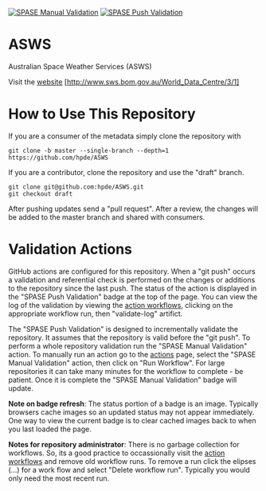 [![SPASE Manual Validation](https://github.com/hpde/ASWS/actions/workflows/validate.yml/badge.svg)](https://github.com/hpde/ASWS/actions/workflows/validate.yml)
[![SPASE Push Validation](https://github.com/hpde/ASWS/actions/workflows/validate-push.yml/badge.svg)](https://github.com/hpde/ASWS/actions/workflows/validate-push.yml)

# ASWS

Australian Space Weather Services (ASWS)

Visit the [website](http://www.sws.bom.gov.au/World_Data_Centre/3/1) [http://www.sws.bom.gov.au/World_Data_Centre/3/1]

# How to Use This Repository

If you are a consumer of the metadata simply clone the repository with

````
git clone -b master --single-branch --depth=1 https://github.com/hpde/ASWS
````

If you are a contributor, clone the repository and use the "draft" branch.
````
git clone git@github.com:hpde/ASWS.git
git checkout draft
````

After pushing updates send a "pull request". After a review, the changes
will be added to the master branch and shared with consumers.

# Validation Actions

GitHub actions are configured for this repository. When a "git push" occurs 
a validation and referential check is performed on the changes or additions 
to the repository since the last push. The status of the action is displayed in the
"SPASE Push Validation" badge at the top of the page. You can view the log of the
validation by viewing the [action workflows](../../actions), clicking on the appropriate workflow
run, then "validate-log" artifict.

The "SPASE Push Validation" is designed to incrementally validate the repository. It assumes
that the repository is valid before the "git push". To perform a whole repository validation
run the "SPASE Manual Validation" action.  To manually run an action go to the [actions](../../actions) page,
select the "SPASE Manual Validation" action, then click on "Run Workflow". For large repositories it 
can take many minutes for the workflow to complete - be patient. Once it is complete the "SPASE Manual Validation"
badge will update.

**Note on badge refresh**: The status portion of a badge is an image. Typically browsers cache images so an 
updated status may not appear immediately. One way to view the current badge is to clear cached images back to when you
last loaded the page.

**Notes for repository administrator**: There is no garbage collection for workflows. So, its a good practice to
occassionally visit the [action workflows](../../actions) and remove old workflow runs. To remove a run click
the elipses (...) for a work flow and select "Delete workflow run". Typically you would only need the most recent run.